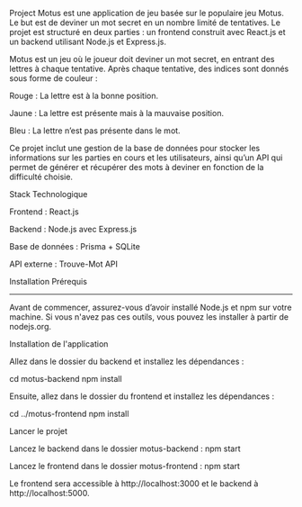 Project Motus est une application de jeu basée sur le populaire jeu Motus. Le but est de deviner un mot secret en un nombre limité de tentatives. Le projet est structuré en deux parties : un frontend construit avec React.js et un backend utilisant Node.js et Express.js.


Motus est un jeu où le joueur doit deviner un mot secret, en entrant des lettres à chaque tentative. Après chaque tentative, des indices sont donnés sous forme de couleur :

  Rouge : La lettre est à la bonne position.

  Jaune : La lettre est présente mais à la mauvaise position.

  Bleu : La lettre n’est pas présente dans le mot.

Ce projet inclut une gestion de la base de données pour stocker les informations sur les parties en cours et les utilisateurs, ainsi qu’un API qui permet de générer et récupérer des mots à deviner en fonction de la difficulté choisie.

Stack Technologique

Frontend : React.js

Backend : Node.js avec Express.js

Base de données : Prisma + SQLite

API externe : Trouve-Mot API

Installation
Prérequis

----------------------------------------------------------------------------------------
Avant de commencer, assurez-vous d’avoir installé Node.js et npm sur votre machine. Si vous n'avez pas ces outils, vous pouvez les installer à partir de nodejs.org.

Installation de l'application

Allez dans le dossier du backend et installez les dépendances :

cd motus-backend
npm install

Ensuite, allez dans le dossier du frontend et installez les dépendances :

  cd ../motus-frontend
  npm install

Lancer le projet

Lancez le backend dans le dossier motus-backend :   npm start

Lancez le frontend dans le dossier motus-frontend :   npm start


Le frontend sera accessible à http://localhost:3000 et le backend à http://localhost:5000.
